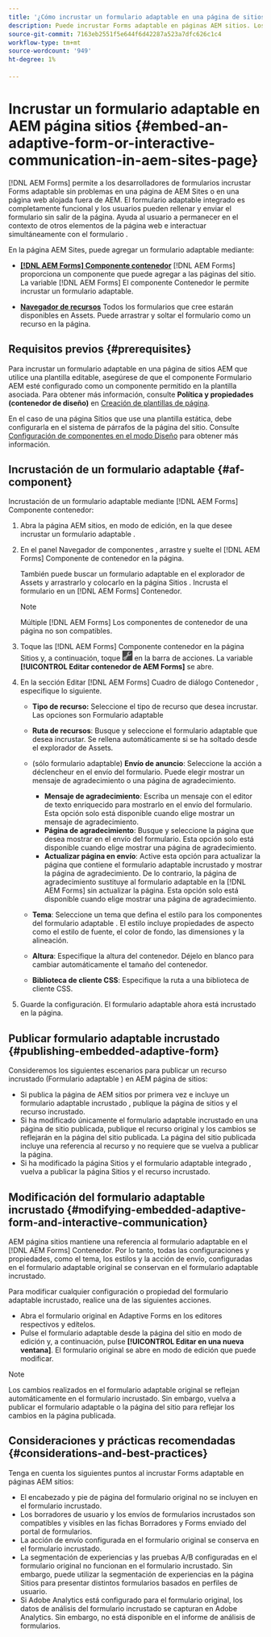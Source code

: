 ```yaml
---
title: '¿Cómo incrustar un formulario adaptable en una página de sitios AEM? '
description: Puede incrustar Forms adaptable en páginas AEM sitios. Los usuarios pueden rellenar y enviar formularios sin salir de las páginas del sitio.
source-git-commit: 7163eb2551f5e644f6d42287a523a7dfc626c1c4
workflow-type: tm+mt
source-wordcount: '949'
ht-degree: 1%

---
```



# Incrustar un formulario adaptable en AEM página sitios {#embed-an-adaptive-form-or-interactive-communication-in-aem-sites-page}

[!DNL AEM Forms] permite a los desarrolladores de formularios incrustar Forms adaptable sin problemas en una página de AEM Sites o en una página web alojada fuera de AEM. El formulario adaptable integrado es completamente funcional y los usuarios pueden rellenar y enviar el formulario sin salir de la página. Ayuda al usuario a permanecer en el contexto de otros elementos de la página web e interactuar simultáneamente con el formulario .

<!-- For information about embedding an Adaptive Form in an external web page, see [Embed Adaptive Form in external web page](/help/forms/using/embed-adaptive-form-external-web-page.md). -->

En la página AEM Sites, puede agregar un formulario adaptable mediante:

* **[[!DNL AEM Forms] Componente contenedor](#af-component)**
   [!DNL AEM Forms] proporciona un componente que puede agregar a las páginas del sitio. La variable [!DNL AEM Forms] El componente Contenedor le permite incrustar un formulario adaptable.

* **[Navegador de recursos](/help/forms/using/embed-adaptive-form-aem-sites.md#asset-browser)**
Todos los formularios que cree estarán disponibles en Assets. Puede arrastrar y soltar el formulario como un recurso en la página.

## Requisitos previos {#prerequisites}

Para incrustar un formulario adaptable en una página de sitios AEM que utilice una plantilla editable, asegúrese de que el componente Formulario AEM esté configurado como un componente permitido en la plantilla asociada. Para obtener más información, consulte **Política y propiedades (contenedor de diseño)** en [Creación de plantillas de página](/help/sites-authoring/templates.md).

En el caso de una página Sitios que use una plantilla estática, debe configurarla en el sistema de párrafos de la página del sitio. Consulte [Configuración de componentes en el modo Diseño](/help/sites-authoring/default-components-designmode.md) para obtener más información.

## Incrustación de un formulario adaptable  {#af-component}

Incrustación de un formulario adaptable mediante [!DNL AEM Forms] Componente contenedor:

1. Abra la página AEM sitios, en modo de edición, en la que desee incrustar un formulario adaptable .
1. En el panel Navegador de componentes , arrastre y suelte el [!DNL AEM Forms] Componente de contenedor en la página.

   También puede buscar un formulario adaptable en el explorador de Assets y arrastrarlo y colocarlo en la página Sitios . Incrusta el formulario en un [!DNL AEM Forms] Contenedor.

   >[!NOTE]
   >
   >Múltiple [!DNL AEM Forms] Los componentes de contenedor de una página no son compatibles.

1. Toque las [!DNL AEM Forms] Componente contenedor en la página Sitios y, a continuación, toque ![settings_icon](assets/settings_icon.png) en la barra de acciones. La variable **[!UICONTROL Editar contenedor de AEM Forms]** se abre.
1. En la sección Editar [!DNL AEM Forms] Cuadro de diálogo Contenedor , especifique lo siguiente.

   * **Tipo de recurso:** Seleccione el tipo de recurso que desea incrustar. Las opciones son Formulario adaptable
   * **Ruta de recursos**: Busque y seleccione el formulario adaptable que desea incrustar. Se rellena automáticamente si se ha soltado desde el explorador de Assets.
   * (sólo formulario adaptable) **Envío de anuncio**: Seleccione la acción a déclencheur en el envío del formulario. Puede elegir mostrar un mensaje de agradecimiento o una página de agradecimiento.

      * **Mensaje de agradecimiento**: Escriba un mensaje con el editor de texto enriquecido para mostrarlo en el envío del formulario. Esta opción solo está disponible cuando elige mostrar un mensaje de agradecimiento.
      * **Página de agradecimiento**: Busque y seleccione la página que desea mostrar en el envío del formulario. Esta opción solo está disponible cuando elige mostrar una página de agradecimiento.
      * **Actualizar página en envío**: Active esta opción para actualizar la página que contiene el formulario adaptable incrustado y mostrar la página de agradecimiento. De lo contrario, la página de agradecimiento sustituye al formulario adaptable en la [!DNL AEM Forms] sin actualizar la página. Esta opción solo está disponible cuando elige mostrar una página de agradecimiento.
   * **Tema**: Seleccione un tema que defina el estilo para los componentes del formulario adaptable . El estilo incluye propiedades de aspecto como el estilo de fuente, el color de fondo, las dimensiones y la alineación.
   * **Altura**: Especifique la altura del contenedor. Déjelo en blanco para cambiar automáticamente el tamaño del contenedor.
   * **Biblioteca de cliente CSS**: Especifique la ruta a una biblioteca de cliente CSS.


1. Guarde la configuración. El formulario adaptable ahora está incrustado en la página.

## Publicar formulario adaptable incrustado {#publishing-embedded-adaptive-form}

Consideremos los siguientes escenarios para publicar un recurso incrustado (Formulario adaptable ) en AEM página de sitios:

* Si publica la página de AEM sitios por primera vez e incluye un formulario adaptable incrustado , publique la página de sitios y el recurso incrustado.
* Si ha modificado únicamente el formulario adaptable incrustado en una página de sitio publicada, publique el recurso original y los cambios se reflejarán en la página del sitio publicada. La página del sitio publicada incluye una referencia al recurso y no requiere que se vuelva a publicar la página.
* Si ha modificado la página Sitios y el formulario adaptable integrado , vuelva a publicar la página Sitios y el recurso incrustado.

## Modificación del formulario adaptable incrustado {#modifying-embedded-adaptive-form-and-interactive-communication}

AEM página sitios mantiene una referencia al formulario adaptable en el [!DNL AEM Forms] Contenedor. Por lo tanto, todas las configuraciones y propiedades, como el tema, los estilos y la acción de envío, configuradas en el formulario adaptable original se conservan en el formulario adaptable incrustado.

Para modificar cualquier configuración o propiedad del formulario adaptable incrustado, realice una de las siguientes acciones.

* Abra el formulario original en Adaptive Forms en los editores respectivos y edítelos.
* Pulse el formulario adaptable desde la página del sitio en modo de edición y, a continuación, pulse **[!UICONTROL Editar en una nueva ventana]**. El formulario original se abre en modo de edición que puede modificar.

>[!NOTE]
>
>Los cambios realizados en el formulario adaptable original se reflejan automáticamente en el formulario incrustado. Sin embargo, vuelva a publicar el formulario adaptable o la página del sitio para reflejar los cambios en la página publicada.

## Consideraciones y prácticas recomendadas {#considerations-and-best-practices}

Tenga en cuenta los siguientes puntos al incrustar Forms adaptable en páginas AEM sitios:

* El encabezado y pie de página del formulario original no se incluyen en el formulario incrustado.
* Los borradores de usuario y los envíos de formularios incrustados son compatibles y visibles en las fichas Borradores y Forms enviado del portal de formularios.
* La acción de envío configurada en el formulario original se conserva en el formulario incrustado.
* La segmentación de experiencias y las pruebas A/B configuradas en el formulario original no funcionan en el formulario incrustado. Sin embargo, puede utilizar la segmentación de experiencias en la página Sitios para presentar distintos formularios basados en perfiles de usuario.
* Si Adobe Analytics está configurado para el formulario original, los datos de análisis del formulario incrustado se capturan en Adobe Analytics. Sin embargo, no está disponible en el informe de análisis de formularios.

